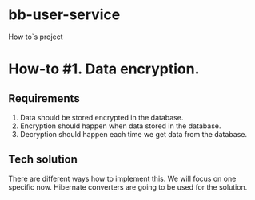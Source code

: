 # bb-user-service
How to`s project

# How-to #1. Data encryption.
## Requirements
1. Data should be stored encrypted in the database.
2. Encryption should happen when data stored in the database.
3. Decryption should happen each time we get data from the database.

## Tech solution
There are different ways how to implement this. We will focus on one specific now. 
Hibernate converters are going to be used for the solution.
